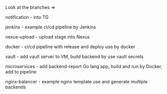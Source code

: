 Look at the branches =>

notification - into TG

jenkins - example ci/cd pipeline by Jenkins

nexus-upload - upload stage into Nexus

docker - ci/cd pipeline with release and deploy use by docker

vault - add vault server to VM, build backend by use vault secrets

microservices - add backend-report Go lang app, build and run by Docker, add to pipeline

nginx-balancer - example nginx template use and generate multiple backends 

